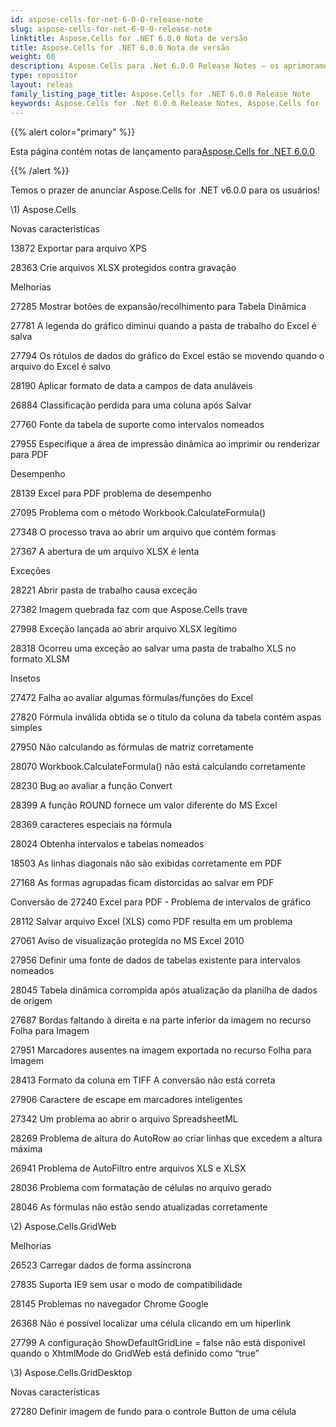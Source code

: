 ```yaml
---
id: aspose-cells-for-net-6-0-0-release-note
slug: aspose-cells-for-net-6-0-0-release-note
linktitle: Aspose.Cells for .NET 6.0.0 Nota de versão
title: Aspose.Cells for .NET 6.0.0 Nota de versão
weight: 60
description: Aspose.Cells para .Net 6.0.0 Release Notes – os aprimoramentos mais recentes, novos recursos e correções
type: repositor
layout: releas
family_listing_page_title: Aspose.Cells for .NET 6.0.0 Release Note
keywords: Aspose.Cells for .Net 6.0.0 Release Notes, Aspose.Cells for .Net 6.0.0 updates and fixe
---
```

{{% alert color="primary" %}} 

 Esta página contém notas de lançamento para[Aspose.Cells for .NET 6.0.0](https://releases.aspose.com/cells/net/new-releases/aspose.cells-for-.net-6.0.0/)

{{% /alert %}} 

 Temos o prazer de anunciar Aspose.Cells for .NET v6.0.0 para os usuários!

\1) Aspose.Cells 

 Novas características

 13872 Exportar para arquivo XPS

 28363 Crie arquivos XLSX protegidos contra gravação

 Melhorias

 27285 Mostrar botões de expansão/recolhimento para Tabela Dinâmica

 27781 A legenda do gráfico diminui quando a pasta de trabalho do Excel é salva

 27794 Os rótulos de dados do gráfico do Excel estão se movendo quando o arquivo do Excel é salvo

 28190 Aplicar formato de data a campos de data anuláveis

 26884 Classificação perdida para uma coluna após Salvar

 27760 Fonte da tabela de suporte como intervalos nomeados

 27955 Especifique a área de impressão dinâmica ao imprimir ou renderizar para PDF

 Desempenho

 28139 Excel para PDF problema de desempenho

 27095 Problema com o método Workbook.CalculateFormula()

 27348 O processo trava ao abrir um arquivo que contém formas

 27367 A abertura de um arquivo XLSX é lenta

 Exceções

 28221 Abrir pasta de trabalho causa exceção

27382 Imagem quebrada faz com que Aspose.Cells trave

 27998 Exceção lançada ao abrir arquivo XLSX legítimo

 28318 Ocorreu uma exceção ao salvar uma pasta de trabalho XLS no formato XLSM

Insetos

 27472 Falha ao avaliar algumas fórmulas/funções do Excel

 27820 Fórmula inválida obtida se o título da coluna da tabela contém aspas simples

 27950 Não calculando as fórmulas de matriz corretamente

 28070 Workbook.CalculateFormula() não está calculando corretamente

 28230 Bug ao avaliar a função Convert

 28399 A função ROUND fornece um valor diferente do MS Excel

 28369 caracteres especiais na fórmula

 28024 Obtenha intervalos e tabelas nomeados

 18503 As linhas diagonais não são exibidas corretamente em PDF

 27168 As formas agrupadas ficam distorcidas ao salvar em PDF

 Conversão de 27240 Excel para PDF - Problema de intervalos de gráfico

 28112 Salvar arquivo Excel (XLS) como PDF resulta em um problema

 27061 Aviso de visualização protegida no MS Excel 2010

27956 Definir uma fonte de dados de tabelas existente para intervalos nomeados

 28045 Tabela dinâmica corrompida após atualização da planilha de dados de origem

 27687 Bordas faltando à direita e na parte inferior da imagem no recurso Folha para Imagem

 27951 Marcadores ausentes na imagem exportada no recurso Folha para Imagem

 28413 Formato da coluna em TIFF A conversão não está correta

 27906 Caractere de escape em marcadores inteligentes

 27342 Um problema ao abrir o arquivo SpreadsheetML

 28269 Problema de altura do AutoRow ao criar linhas que excedem a altura máxima

 26941 Problema de AutoFiltro entre arquivos XLS e XLSX

 28036 Problema com formatação de células no arquivo gerado

 28046 As fórmulas não estão sendo atualizadas corretamente

 \2) Aspose.Cells.GridWeb

 Melhorias

 26523 Carregar dados de forma assíncrona

 27835 Suporta IE9 sem usar o modo de compatibilidade

 28145 Problemas no navegador Chrome Google

 26368 Não é possível localizar uma célula clicando em um hiperlink

27799 A configuração ShowDefaultGridLine = false não está disponível quando o XhtmlMode do GridWeb está definido como “true”

 \3) Aspose.Cells.GridDesktop

 Novas características

27280 Definir imagem de fundo para o controle Button de uma célula
